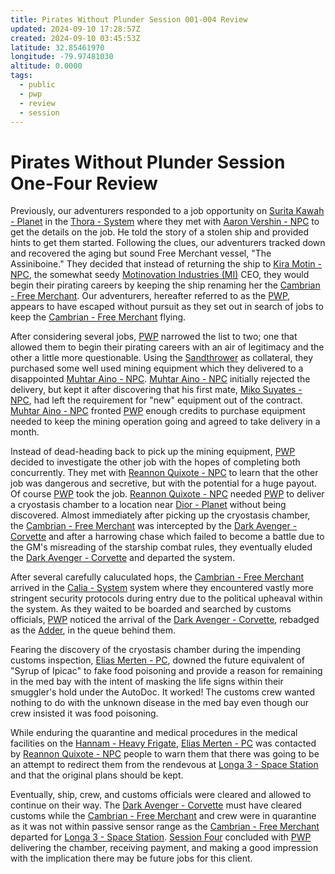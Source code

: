```yaml
---
title: Pirates Without Plunder Session 001-004 Review
updated: 2024-09-10 17:28:57Z
created: 2024-09-10 03:45:53Z
latitude: 32.85461970
longitude: -79.97481030
altitude: 0.0000
tags:
  - public
  - pwp
  - review
  - session
---
```


# Pirates Without Plunder Session One-Four Review

Previously, our adventurers responded to a job opportunity on [Surita Kawah - Planet](Surita%20Kawah%20-%20Planet.md) in the [Thora - System](Thora%20-%20System.md) where they met with [Aaron Vershin - NPC](Aaron%20Vershin%20-%20NPC.md) to get the details on the job. He told the story of a stolen ship and provided hints to get them started. Following the clues, our adventurers tracked down and recovered the aging but sound Free Merchant vessel, "The Assiniboine." They decided that instead of returning the ship to [Kira Motin - NPC](Kira%20Motin%20-%20NPC.md), the somewhat seedy [Motinovation Industries (MI)](Motinovation%20Industries%20(MI).md) CEO, they would begin their pirating careers by keeping the ship renaming her the [Cambrian - Free Merchant](Cambrian%20-%20Free%20Merchant.md). Our adventurers, hereafter referred to as the [PWP](PWP.md), appears to have escaped without pursuit as they set out in search of jobs to keep the [Cambrian - Free Merchant](Cambrian%20-%20Free%20Merchant.md) flying.

After considering several jobs, [PWP](PWP.md) narrowed the list to two; one that allowed them to begin their pirating careers with an air of legitimacy and the other a little more questionable. Using the [Sandthrower](Sandthrower) as collateral, they purchased some well used mining equipment which they delivered to a disappointed [Muhtar Aino - NPC](Muhtar%20Aino%20-%20NPC.md). [Muhtar Aino - NPC](Muhtar%20Aino%20-%20NPC.md) initially rejected the delivery, but kept it after discovering that his first mate, [Miko Suyates - NPC](Miko%20Suyates%20-%20NPC.md), had left the requirement for "new" equipment out of the contract. [Muhtar Aino - NPC](Muhtar%20Aino%20-%20NPC.md) fronted [PWP](PWP.md) enough credits to purchase equipment needed to keep the mining operation going and agreed to take delivery in a month.

Instead of dead-heading back to pick up the mining equipment, [PWP](PWP.md) decided to investigate the other job with the hopes of completing both concurrently. They met with [Reannon Quixote - NPC](Reannon%20Quixote%20-%20NPC.md) to learn that the other job was dangerous and secretive, but with the potential for a huge payout. Of course [PWP](PWP.md) took the job.  [Reannon Quixote - NPC](Reannon%20Quixote%20-%20NPC.md) needed [PWP](PWP.md) to deliver a cryostasis chamber to a location near [Dior - Planet](Dior%20-%20Planet.md) without being discovered. Almost immediately after picking up the cryostasis chamber, the [Cambrian - Free Merchant](Cambrian%20-%20Free%20Merchant.md) was intercepted by the [Dark Avenger - Corvette](Dark%20Avenger%20-%20Corvette.md) and after a harrowing chase which failed to become a battle due to the GM's misreading of the starship combat rules, they eventually eluded the [Dark Avenger - Corvette](Dark%20Avenger%20-%20Corvette.md) and departed the system.

After several carefully caluculated hops, the [Cambrian - Free Merchant](Cambrian%20-%20Free%20Merchant.md) arrived in the [Calia - System](Calia%20-%20System.md) system where they encountered vastly more stringent security protocols during entry due to the political upheaval within the system. As they waited to be boarded and searched by customs officials, [PWP](PWP.md) noticed the arrival of the [Dark Avenger - Corvette](Dark%20Avenger%20-%20Corvette.md), rebadged as the [Adder](Dark%20Avenger%20-%20Corvette.md), in the queue behind them.

Fearing the discovery of the cryostasis chamber during the impending customs inspection, [Elias Merten - PC](Elias%20Merten%20-%20PC.md), downed the future equivalent of "Syrup of Ipicac" to fake food poisoning and provide a reason for remaining in the med bay with the intent of masking the life signs within their smuggler's hold under the AutoDoc. It worked! The customs crew wanted nothing to do with the unknown disease in the med bay even though our crew insisted it was food poisoning.

While enduring the quarantine and medical procedures in the medical facilities on the [Hannam - Heavy Frigate](Hannam%20-%20Heavy%20Frigate.md), [Elias Merten - PC](Elias%20Merten%20-%20PC.md) was contacted by [Reannon Quixote - NPC](Reannon%20Quixote%20-%20NPC.md) people to warn them that there was going to be an attempt to redirect them from the rendevous at [Longa 3 - Space Station](Longa%203%20-%20Space%20Station.md) and that the original plans should be kept.

Eventually, ship, crew, and customs officials were cleared and allowed to continue on their way. The [Dark Avenger - Corvette](Dark%20Avenger%20-%20Corvette.md) must have cleared customs while the [Cambrian - Free Merchant](Cambrian%20-%20Free%20Merchant.md) and crew were in quarantine as it was not within passive sensor range as the [Cambrian - Free Merchant](Cambrian%20-%20Free%20Merchant.md) departed for [Longa 3 - Space Station](Longa%203%20-%20Space%20Station.md). [Session Four](Pirates%20Without%20Plunder%20Session%20004.md) concluded with [PWP](PWP.md) delivering the chamber, receiving payment, and making a good impression with the implication there may be future jobs for this client.
